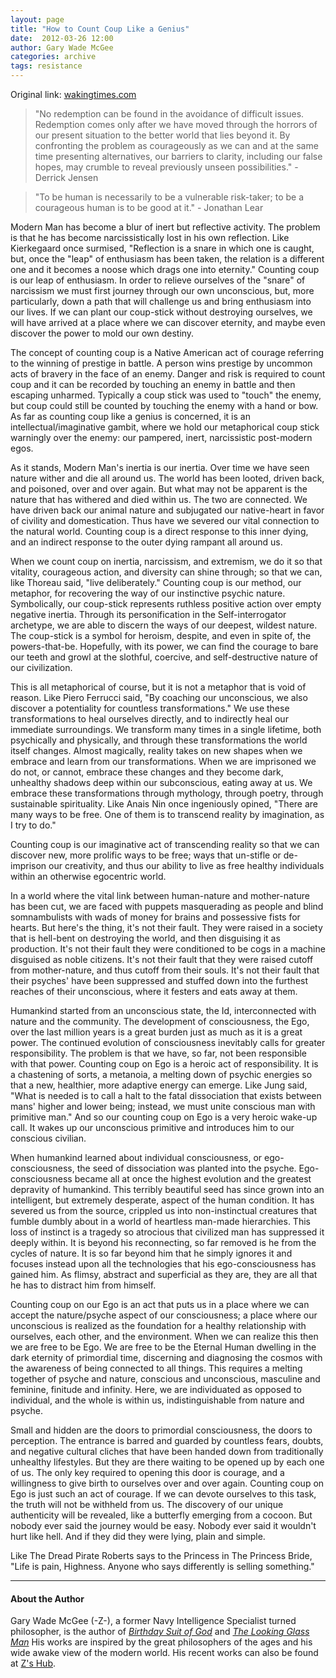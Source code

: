 ```yaml
---
layout: page
title: "How to Count Coup Like a Genius"
date:  2012-03-26 12:00
author: Gary Wade McGee
categories: archive
tags: resistance
---
```


Original link: [wakingtimes.com](http://wakingtimes.com/2012/03/26/how-to-count-coup-like-a-genius/)

> "No redemption can be found in the avoidance of difficult issues. Redemption comes only after we have moved through the horrors of our present situation to the better world that lies beyond it. By confronting the problem as courageously as we can and at the same time presenting alternatives, our barriers to clarity, including our false hopes, may crumble to reveal previously unseen possibilities." - Derrick Jensen

> "To be human is necessarily to be a vulnerable risk-taker; to be a courageous human is to be good at it." - Jonathan Lear

Modern Man has become a blur of inert but reflective activity. The problem is that he has become narcissistically lost in his own reflection. Like Kierkegaard once surmised, "Reflection is a snare in which one is caught, but, once the "leap" of enthusiasm has been taken, the relation is a different one and it becomes a noose which drags one into eternity." Counting coup is our leap of enthusiasm. In order to relieve ourselves of the "snare" of narcissism we must first journey through our own unconscious, but, more particularly, down a path that will challenge us and bring enthusiasm into our lives. If we can plant our coup-stick without destroying ourselves, we will have arrived at a place where we can discover eternity, and maybe even discover the power to mold our own destiny.

The concept of counting coup is a Native American act of courage referring to the winning of prestige in battle. A person wins prestige by uncommon acts of bravery in the face of an enemy. Danger and risk is required to count coup and it can be recorded by touching an enemy in battle and then escaping unharmed. Typically a coup stick was used to "touch" the enemy, but coup could still be counted by touching the enemy with a hand or bow. As far as counting coup like a genius is concerned, it is an intellectual/imaginative gambit, where we hold our metaphorical coup stick warningly over the enemy: our pampered, inert, narcissistic post-modern egos.

As it stands, Modern Man's inertia is our inertia. Over time we have seen nature wither and die all around us. The world has been looted, driven back, and poisoned, over and over again. But what may not be apparent is the nature that has withered and died within us. The two are connected. We have driven back our animal nature and subjugated our native-heart in favor of civility and domestication. Thus have we severed our vital connection to the natural world. Counting coup is a direct response to this inner dying, and an indirect response to the outer dying rampant all around us.

When we count coup on inertia, narcissism, and extremism, we do it so that vitality, courageous action, and diversity can shine through; so that we can, like Thoreau said, "live deliberately." Counting coup is our method, our metaphor, for recovering the way of our instinctive psychic nature. Symbolically, our coup-stick represents ruthless positive action over empty negative inertia. Through its personification in the Self-interrogator archetype, we are able to discern the ways of our deepest, wildest nature. The coup-stick is a symbol for heroism, despite, and even in spite of, the powers-that-be. Hopefully, with its power, we can find the courage to bare our teeth and growl at the slothful, coercive, and self-destructive nature of our civilization.

This is all metaphorical of course, but it is not a metaphor that is void of reason. Like Piero Ferrucci said, "By coaching our unconscious, we also discover a potentiality for countless transformations." We use these transformations to heal ourselves directly, and to indirectly heal our immediate surroundings. We transform many times in a single lifetime, both psychically and physically, and through these transformations the world itself changes. Almost magically, reality takes on new shapes when we embrace and learn from our transformations. When we are imprisoned we do not, or cannot, embrace these changes and they become dark, unhealthy shadows deep within our subconscious, eating away at us. We embrace these transformations through mythology, through poetry, through sustainable spirituality. Like Anais Nin once ingeniously opined, "There are many ways to be free. One of them is to transcend reality by imagination, as I try to do."

Counting coup is our imaginative act of transcending reality so that we can discover new, more prolific ways to be free; ways that un-stifle or de-imprison our creativity, and thus our ability to live as free healthy individuals within an otherwise egocentric world.

In a world where the vital link between human-nature and mother-nature has been cut, we are faced with puppets masquerading as people and blind somnambulists with wads of money for brains and possessive fists for hearts. But here's the thing, it's not their fault. They were raised in a society that is hell-bent on destroying the world, and then disguising it as production. It's not their fault they were conditioned to be cogs in a machine disguised as noble citizens. It's not their fault that they were raised cutoff from mother-nature, and thus cutoff from their souls. It's not their fault that their psyches' have been suppressed and stuffed down into the furthest reaches of their unconscious, where it festers and eats away at them.

Humankind started from an unconscious state, the Id, interconnected with nature and the community. The development of consciousness, the Ego, over the last million years is a great burden just as much as it is a great power. The continued evolution of consciousness inevitably calls for greater responsibility. The problem is that we have, so far, not been responsible with that power. Counting coup on Ego is a heroic act of responsibility. It is a chastening of sorts, a metanoia, a melting down of psychic energies so that a new, healthier, more adaptive energy can emerge. Like Jung said, "What is needed is to call a halt to the fatal dissociation that exists between mans' higher and lower being; instead, we must unite conscious man with primitive man." And so our counting coup on Ego is a very heroic wake-up call. It wakes up our unconscious primitive and introduces him to our conscious civilian.

When humankind learned about individual consciousness, or ego-consciousness, the seed of dissociation was planted into the psyche. Ego-consciousness became all at once the highest evolution and the greatest depravity of humankind. This terribly beautiful seed has since grown into an intelligent, but extremely desperate, aspect of the human condition. It has severed us from the source, crippled us into non-instinctual creatures that fumble dumbly about in a world of heartless man-made hierarchies. This loss of instinct is a tragedy so atrocious that civilized man has suppressed it deeply within. It is beyond his reconnecting, so far removed is he from the cycles of nature. It is so far beyond him that he simply ignores it and focuses instead upon all the technologies that his ego-consciousness has gained him. As flimsy, abstract and superficial as they are, they are all that he has to distract him from himself.

Counting coup on our Ego is an act that puts us in a place where we can accept the nature/psyche aspect of our consciousness; a place where our unconscious is realized as the foundation for a healthy relationship with ourselves, each other, and the environment. When we can realize this then we are free to be Ego. We are free to be the Eternal Human dwelling in the dark eternity of primordial time, discerning and diagnosing the cosmos with the awareness of being connected to all things. This requires a melting together of psyche and nature, conscious and unconscious, masculine and feminine, finitude and infinity. Here, we are individuated as opposed to individual, and the whole is within us, indistinguishable from nature and psyche.

Small and hidden are the doors to primordial consciousness, the doors to perception. The entrance is barred and guarded by countless fears, doubts, and negative cultural cliches that have been handed down from traditionally unhealthy lifestyles. But they are there waiting to be opened up by each one of us. The only key required to opening this door is courage, and a willingness to give birth to ourselves over and over again. Counting coup on Ego is just such an act of courage. If we can devote ourselves to this task, the truth will not be withheld from us. The discovery of our unique authenticity will be revealed, like a butterfly emerging from a cocoon. But nobody ever said the journey would be easy. Nobody ever said it wouldn't hurt like hell. And if they did they were lying, plain and simple.

Like The Dread Pirate Roberts says to the Princess in The Princess Bride, "Life is pain, Highness. Anyone who says differently is selling something."

<hr />

#### About the Author

Gary Wade McGee (-Z-), a former Navy Intelligence Specialist turned philosopher, is the author of _[Birthday Suit of God](http://www.amazon.com/Birthday-Suit-God-G-W-McGee/dp/1612960677/ref=sr_1_1?s=books&ie=UTF8&qid=1333039378&sr=1-1)_ and _[The Looking Glass Man](http://www.amazon.com/The-Looking-Glass-G-W-McGee/dp/1424159687/ref=sr_1_7?s=books&ie=UTF8&qid=1333120050&sr=1-7)_ His works are inspired by the great philosophers of the ages and his wide awake view of the modern world. His recent works can also be found at [Z's Hub](http://letter-z.hubpages.com/).
